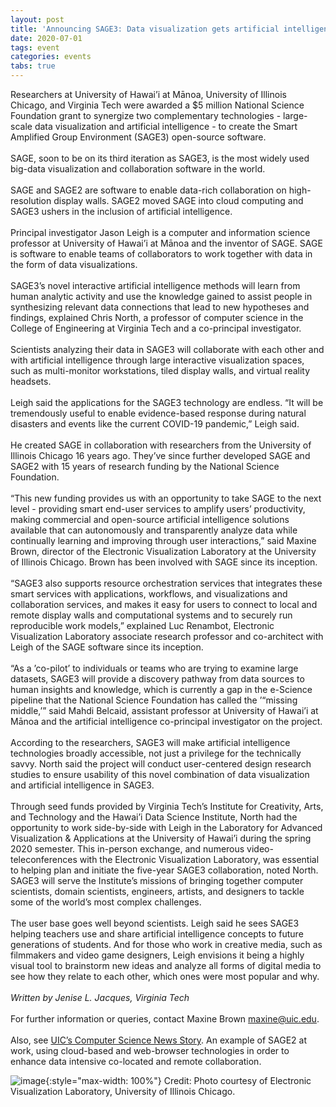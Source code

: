 ```yaml
---
layout: post
title: 'Announcing SAGE3: Data visualization gets artificial intelligence boost with $5 million NSF grant'
date: 2020-07-01
tags: event
categories: events
tabs: true
---
```


Researchers at University of Hawai&rsquo;i at Mānoa, University of Illinois Chicago, and Virginia Tech were awarded a $5 million National Science Foundation grant to synergize two complementary technologies - large-scale data visualization and artificial intelligence - to create the Smart Amplified Group Environment (SAGE3) open-source software.<br><br>
SAGE, soon to be on its third iteration as SAGE3, is the most widely used big-data visualization and collaboration software in the world.<br><br>
SAGE and SAGE2 are software to enable data-rich collaboration on high-resolution display walls. SAGE2 moved SAGE into cloud computing and SAGE3 ushers in the inclusion of artificial intelligence.<br><br>
Principal investigator Jason Leigh is a computer and information science professor at University of Hawai&rsquo;i at Mānoa and the inventor of SAGE. SAGE is software to enable teams of collaborators to work together with data in the form of data visualizations.<br><br>
SAGE3&rsquo;s novel interactive artificial intelligence methods will learn from human analytic activity and use the knowledge gained to assist people in synthesizing relevant data connections that lead to new hypotheses and findings, explained Chris North, a professor of computer science in the College of Engineering at Virginia Tech and a co-principal investigator.<br><br>
Scientists analyzing their data in SAGE3 will collaborate with each other and with artificial intelligence through large interactive visualization spaces, such as multi-monitor workstations, tiled display walls, and virtual reality headsets.<br><br>
Leigh said the applications for the SAGE3 technology are endless. &ldquo;It will be tremendously useful to enable evidence-based response during natural disasters and events like the current COVID-19 pandemic,&rdquo; Leigh said.<br><br>
He created SAGE in collaboration with researchers from the University of Illinois Chicago 16 years ago. They&rsquo;ve since further developed SAGE and SAGE2 with 15 years of research funding by the National Science Foundation.<br><br>
&ldquo;This new funding provides us with an opportunity to take SAGE to the next level - providing smart end-user services to amplify users&rsquo; productivity, making commercial and open-source artificial intelligence solutions available that can autonomously and transparently analyze data while continually learning and improving through user interactions,&rdquo; said Maxine Brown, director of the Electronic Visualization Laboratory at the University of Illinois Chicago. Brown has been involved with SAGE since its inception.<br><br>
&ldquo;SAGE3 also supports resource orchestration services that integrates these smart services with applications, workflows, and visualizations and collaboration services, and makes it easy for users to connect to local and remote display walls and computational systems and to securely run reproducible work models,&rdquo; explained Luc Renambot, Electronic Visualization Laboratory associate research professor and co-architect with Leigh of the SAGE software since its inception.<br><br>
&ldquo;As a &rsquo;co-pilot&rsquo; to individuals or teams who are trying to examine large datasets, SAGE3 will provide a discovery pathway from data sources to human insights and knowledge, which is currently a gap in the e-Science pipeline that the National Science Foundation has called the &rsquo;&ldquo;missing middle,&rsquo;&rdquo; said Mahdi Belcaid, assistant professor at University of Hawai&rsquo;i at Mānoa and the artificial intelligence co-principal investigator on the project.<br><br>
According to the researchers, SAGE3 will make artificial intelligence technologies broadly accessible, not just a privilege for the technically savvy. North said the project will conduct user-centered design research studies to ensure usability of this novel combination of data visualization and artificial intelligence in SAGE3.<br><br>
Through seed funds provided by Virginia Tech&rsquo;s Institute for Creativity, Arts, and Technology and the Hawai&rsquo;i Data Science Institute, North had the opportunity to work side-by-side with Leigh in the Laboratory for Advanced Visualization & Applications at the University of Hawai&rsquo;i during the spring 2020 semester. This in-person exchange, and numerous video-teleconferences with the Electronic Visualization Laboratory, was essential to helping plan and initiate the five-year SAGE3 collaboration, noted North. SAGE3 will serve the Institute&rsquo;s missions of bringing together computer scientists, domain scientists, engineers, artists, and designers to tackle some of the world&rsquo;s most complex challenges.<br><br>
The user base goes well beyond scientists. Leigh said he sees SAGE3 helping teachers use and share artificial intelligence concepts to future generations of students. And for those who work in creative media, such as filmmakers and video game designers, Leigh envisions it being a highly visual tool to brainstorm new ideas and analyze all forms of digital media to see how they relate to each other, which ones were most popular and why.<br><br>
<i>Written by Jenise L. Jacques, Virginia Tech</i><br><br>
For further information or queries, contact Maxine Brown <a href="mailto:maxine@uic.edu">maxine@uic.edu</a>.<br><br>
Also, see <a href="https://cs.uic.edu/news-stories/data-visualization-gets-artificial-intelligence-boost-with-5-million-nsf-grant/">UIC&rsquo;s Computer Science News Story</a>.
An example of SAGE2 at work, using cloud-based and web-browser technologies in order to enhance data intensive co-located and remote collaboration.

![image](https://www.evl.uic.edu/output/originals/sage3_press_release.jpg-srcw.jpg){:style="max-width: 100%"}
Credit: Photo courtesy of Electronic Visualization Laboratory, University of Illinois Chicago.

